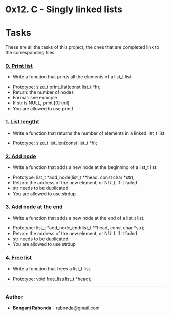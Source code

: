 # 0x12. C - Singly linked lists

# Tasks

These are all the tasks of this project, the ones that are completed link to the corresponding files.

### [0. Print list](./0-print_list.c)
*  Write a function that prints all the elements of a list_t list.
  - Prototype: size_t print_list(const list_t *h);
  - Return: the number of nodes
  - Format: see example
  - If str is NULL, print [0] (nil)
  - You are allowed to use printf

### [1. List lengtht](./1-list_len.c)
*  Write a function that returns the number of elements in a linked list_t list.
  - Prototype: size_t list_len(const list_t *h);

### [2. Add node](./2-add_node.c)
*  Write a function that adds a new node at the beginning of a list_t list.
  - Prototype: list_t *add_node(list_t **head, const char *str);
  - Return: the address of the new element, or NULL if it failed
  - str needs to be duplicated
  - You are allowed to use strdup

### [3. Add node at the end](./3-add_node_end.c)
*  Write a function that adds a new node at the end of a list_t list.
  - Prototype: list_t *add_node_end(list_t **head, const char *str);
  - Return: the address of the new element, or NULL if it failed
  - str needs to be duplicated
  - You are allowed to use strdup

### [4. Free list](./4-free_list.c)
* Write a function that frees a list_t list.
- Prototype: void free_list(list_t *head);
---

### Author
* **Bongani Rabonda** - [rabonda@gmail.com](https://github.com/rabonda)
